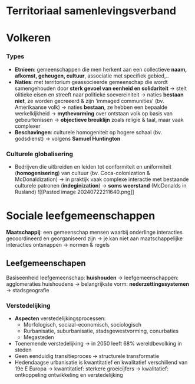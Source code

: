 # Territoriaal samenlevingsverband

# Volkeren
### Types
- **Etnieen**: gemeenschappen die men herkent aan een collectieve **naam, afkomst, geheugen, cultuur**, associatie met specifiek gebied,..
- **Naties**: met territorium geassocieerde gemeenschap die wordt samengehouden door **sterk gevoel van eenheid en solidariteit**
	-> stelt olitieke eisen en streeft naar politieke soevereiniteit
	-> naties **bestaan niet**, ze worden gecreeerd & zijn 'immaged communities' (bv. Amerikaanse volk)
	-> naties **bestaan**, ze hebben een bepaalde werkelkijkheid
		-> **mythevorming** over ontstaan volk op basis van gebeurtenissen
		-> **objectieve breuklijn** zoals religie & taal, maar vaak complexer
- **Beschavingen**: culturele homogeniteit op hogere schaal (bv. godsdienst) -> volgens **Samuel Huntington**
### Culturele globalisering
- Bedrijven die uitbreiden en leiden tot conformiteit en uniformiteit (**homogenisering**) van cultuur (bv. Coca-colonization & McDonaldization)
	-> in praktijk vaak complexe interactie met bestaande culturele patronen (**indeginization**)
	-> **soms weerstand** (McDonalds in Rusland)
![[Pasted image 20240722211640.png]]

# Sociale leefgemeenschappen
**Maatschappij**: een gemeenschap mensen waarbij onderlinge interacties gecoordineerd en georganiseerd zijn
-> je kan niet aan maatschappelijke interacties ontsnappen
	-> normen & regels
## Leefgemeenschapen
Basiseenheid leefgemeenschap: **huishouden**
	-> leefgemeenschappen: agglomeraties huishoudens
	-> belangrijkste vorm: **nederzettingssystemen** -> stadsgeografie
### Verstedelijking
- **Aspecten** verstedelijkingsprocessen:
	- Morfologisch, sociaal-economisch, sociologisch
	- Rurbanisatie, suburbanisatie, stadsgewestvorming, conurbaties
	- Megasteden
- Toenemende verstedelijking
	-> in 2050 leeft 68% wereldbevolking in steden
- Geen eenduidig transitieproces
	-> structurele transformatie
- Hedendaagse urbanisatie is kwantitatief en kwalitatief verschillend van 19e E Europa
	-> kwantitatief: sterkere groeicijfers
	-> kwalitatief: ontkoppeling ontwikkeling en verstedelijking